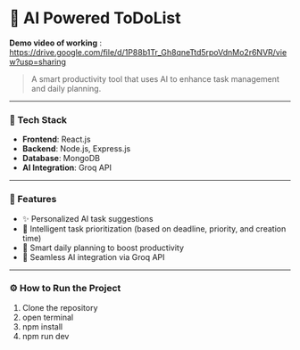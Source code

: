 # 🧠 AI Powered ToDoList

**Demo video of working** : https://drive.google.com/file/d/1P88b1Tr_Gh8qneTtd5rpoVdnMo2r6NVR/view?usp=sharing


> A smart productivity tool that uses AI to enhance task management and daily planning.

---

### 🚀 Tech Stack

- **Frontend**: React.js
- **Backend**: Node.js, Express.js
- **Database**: MongoDB
- **AI Integration**: Groq API

---

### 📌 Features

- ✨ Personalized AI task suggestions  
- 🔄 Intelligent task prioritization (based on deadline, priority, and creation time)  
- 🔔 Smart daily planning to boost productivity  
- 🧠 Seamless AI integration via Groq API  

---

### ⚙️ How to Run the Project

1. Clone the repository
2. open terminal
3. npm install
4. npm run dev
   
